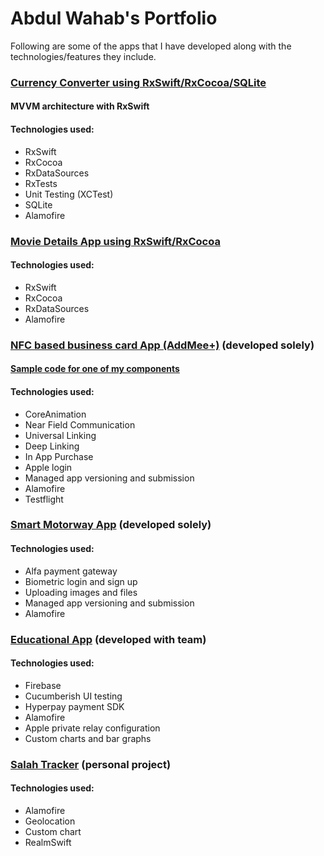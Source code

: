# Abdul Wahab's Portfolio
Following are some of the apps that I have developed along with the technologies/features they include.

### [Currency Converter using RxSwift/RxCocoa/SQLite](https://github.com/wahab202/CurrencyConverter)
#### MVVM architecture with RxSwift
#### Technologies used:
* RxSwift
* RxCocoa
* RxDataSources
* RxTests
* Unit Testing (XCTest)
* SQLite
* Alamofire

### [Movie Details App using RxSwift/RxCocoa](https://github.com/wahab202/Movie-App-in-RxSwift)
#### Technologies used:
* RxSwift
* RxCocoa
* RxDataSources
* Alamofire

### [NFC based business card App (AddMee+)](https://github.com/wahab202/portfolio/blob/main/AddMee.md) (developed solely)
#### [Sample code for one of my components](https://github.com/wahab202/portfolio/tree/main/CalendarRangeSelection)
#### Technologies used:
* CoreAnimation
* Near Field Communication
* Universal Linking
* Deep Linking
* In App Purchase
* Apple login
* Managed app versioning and submission
* Alamofire
* Testflight

### [Smart Motorway App](https://github.com/wahab202/portfolio/blob/main/SmartMotorway.md) (developed solely)
#### Technologies used:
* Alfa payment gateway
* Biometric login and sign up
* Uploading images and files
* Managed app versioning and submission
* Alamofire

### [Educational App](https://github.com/wahab202/portfolio/blob/main/EducationalApp.md) (developed with team)
#### Technologies used:
* Firebase
* Cucumberish UI testing
* Hyperpay payment SDK
* Alamofire
* Apple private relay configuration
* Custom charts and bar graphs

### [Salah Tracker](https://github.com/wahab202/portfolio/blob/main/SalahTracker.md) (personal project)
#### Technologies used:
* Alamofire
* Geolocation
* Custom chart
* RealmSwift
